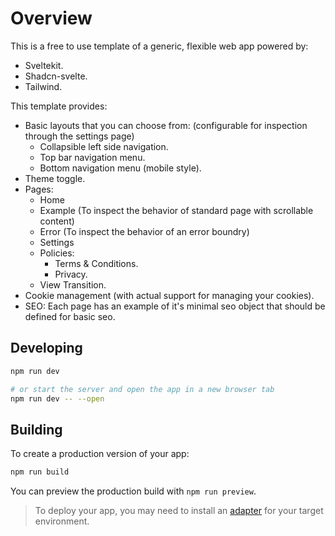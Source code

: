 # Overview

This is a free to use template of a generic, flexible web app powered by:
- Sveltekit.
- Shadcn-svelte.
- Tailwind.

This template provides:
- Basic layouts that you can choose from: (configurable for inspection through the settings page)
  - Collapsible left side navigation.
  - Top bar navigation menu.
  - Bottom navigation menu (mobile style).
- Theme toggle.
- Pages:
  - Home
  - Example (To inspect the behavior of standard page with scrollable content)
  - Error (To inspect the behavior of an error boundry)
  - Settings
  - Policies:
    - Terms & Conditions.
    - Privacy.
  - View Transition.
- Cookie management (with actual support for managing your cookies).
- SEO:
  Each page has an example of it's minimal seo object that should be defined for basic seo.

## Developing

```bash
npm run dev

# or start the server and open the app in a new browser tab
npm run dev -- --open
```

## Building

To create a production version of your app:

```bash
npm run build
```

You can preview the production build with `npm run preview`.

> To deploy your app, you may need to install an [adapter](https://kit.svelte.dev/docs/adapters) for your target environment.

